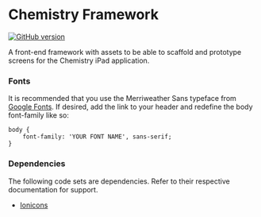 # Chemistry Framework

[![GitHub version](https://badge.fury.io/gh/ChemistryApp%2Fchemistry-framework.svg)](http://badge.fury.io/gh/ChemistryApp%2Fchemistry-framework)

A front-end framework with assets to be able to scaffold and prototype screens for the Chemistry iPad application.

### Fonts

It is recommended that you use the Merriweather Sans typeface from [Google Fonts](https://www.google.com/fonts/specimen/Merriweather+Sans). If desired, add the link to your header and redefine the body font-family like so:

```
body {
    font-family: 'YOUR FONT NAME', sans-serif;
}
```

### Dependencies

The following code sets are dependencies. Refer to their respective documentation for support.

* [Ionicons](https://github.com/driftyco/ionicons)

